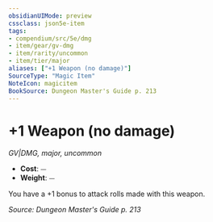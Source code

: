 ```yaml
---
obsidianUIMode: preview
cssclass: json5e-item
tags:
- compendium/src/5e/dmg
- item/gear/gv-dmg
- item/rarity/uncommon
- item/tier/major
aliases: ["+1 Weapon (no damage)"]
SourceType: "Magic Item"
NoteIcon: magicitem
BookSource: Dungeon Master's Guide p. 213
---
```

# +1 Weapon (no damage)
*GV|DMG, major, uncommon*  

- **Cost**: ⏤
- **Weight**: ⏤

You have a +1 bonus to attack rolls made with this weapon.

*Source: Dungeon Master's Guide p. 213*